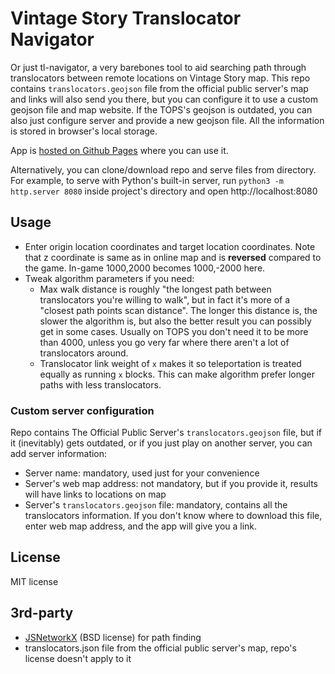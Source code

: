 # Vintage Story Translocator Navigator

Or just tl-navigator, a very barebones tool to aid searching path through translocators between remote locations on Vintage Story map.
This repo contains `translocators.geojson` file from the official public server's map and links will also send you there,
but you can configure it to use a custom geojson file and map website. If the TOPS's geojson is outdated, you can also just configure server
and provide a new geojson file. All the information is stored in browser's local storage.

App is [hosted on Github Pages](https://herrscher-of-sleeping.github.io/tl-navigator) where you can use it.

Alternatively, you can clone/download repo and serve files from directory.
For example, to serve with Python's built-in server, run `python3 -m http.server 8080` inside project's directory and open http://localhost:8080

## Usage
* Enter origin location coordinates and target location coordinates.
    Note that z coordinate is same as in online map and is <b>reversed</b> compared to the game. In-game 1000,2000 becomes 1000,-2000 here.
* Tweak algorithm parameters if you need:
    * Max walk distance is roughly "the longest path between translocators you're willing to walk", but in fact it's more of a "closest path points scan distance".
        The longer this distance is, the slower the algorithm is, but also the better result you can possibly get in some cases.
        Usually on TOPS you don't need it to be more than 4000, unless you go very far where there aren't a lot of translocators around.
    * Translocator link weight of `x` makes it so teleportation is treated equally as running `x` blocks.
        This can make algorithm prefer longer paths with less translocators.

### Custom server configuration
Repo contains The Official Public Server's `translocators.geojson` file, but if it (inevitably) gets outdated,
or if you just play on another server, you can add server information:
* Server name: mandatory, used just for your convenience
* Server's web map address: not mandatory, but if you provide it, results will have links to locations on map
* Server's `translocators.geojson` file: mandatory, contains all the translocators information.
    If you don't know where to download this file, enter web map address, and the app will give you a link.

## License
MIT license

## 3rd-party
* [JSNetworkX](https://github.com/fkling/JSNetworkX) (BSD license) for path finding
* translocators.json file from the official public server's map, repo's license doesn't apply to it
